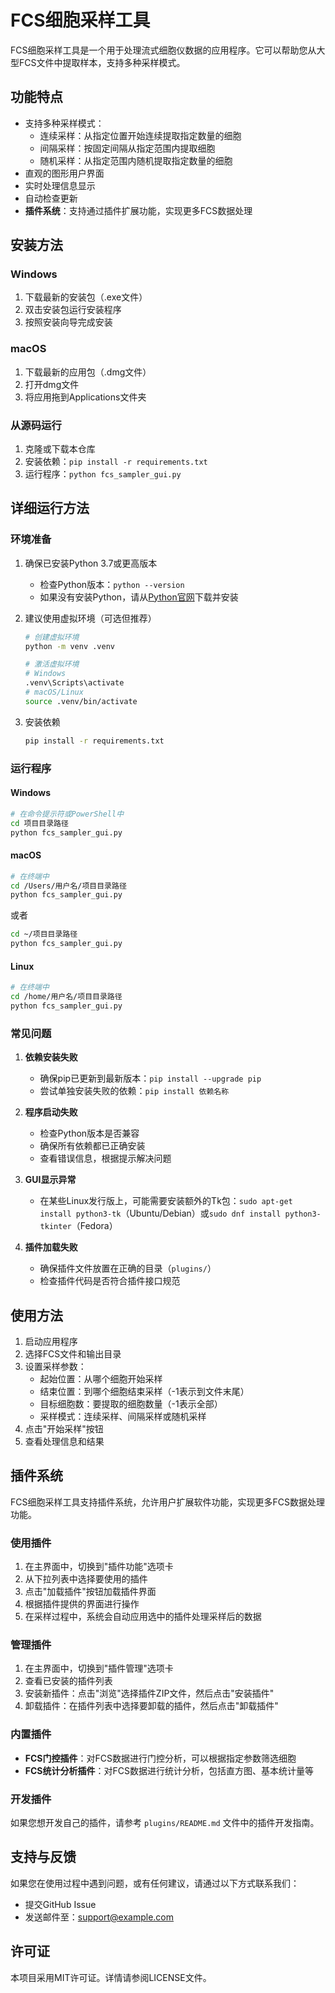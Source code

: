 # FCS细胞采样工具

FCS细胞采样工具是一个用于处理流式细胞仪数据的应用程序。它可以帮助您从大型FCS文件中提取样本，支持多种采样模式。

## 功能特点

- 支持多种采样模式：
  - 连续采样：从指定位置开始连续提取指定数量的细胞
  - 间隔采样：按固定间隔从指定范围内提取细胞
  - 随机采样：从指定范围内随机提取指定数量的细胞
- 直观的图形用户界面
- 实时处理信息显示
- 自动检查更新
- **插件系统**：支持通过插件扩展功能，实现更多FCS数据处理

## 安装方法

### Windows

1. 下载最新的安装包（.exe文件）
2. 双击安装包运行安装程序
3. 按照安装向导完成安装

### macOS

1. 下载最新的应用包（.dmg文件）
2. 打开dmg文件
3. 将应用拖到Applications文件夹

### 从源码运行

1. 克隆或下载本仓库
2. 安装依赖：`pip install -r requirements.txt`
3. 运行程序：`python fcs_sampler_gui.py`

## 详细运行方法

### 环境准备

1. 确保已安装Python 3.7或更高版本
   - 检查Python版本：`python --version`
   - 如果没有安装Python，请从[Python官网](https://www.python.org/downloads/)下载并安装

2. 建议使用虚拟环境（可选但推荐）
   ```bash
   # 创建虚拟环境
   python -m venv .venv
   
   # 激活虚拟环境
   # Windows
   .venv\Scripts\activate
   # macOS/Linux
   source .venv/bin/activate
   ```

3. 安装依赖
   ```bash
   pip install -r requirements.txt
   ```

### 运行程序

#### Windows

```bash
# 在命令提示符或PowerShell中
cd 项目目录路径
python fcs_sampler_gui.py
```

#### macOS

```bash
# 在终端中
cd /Users/用户名/项目目录路径
python fcs_sampler_gui.py
```
或者
```bash
cd ~/项目目录路径
python fcs_sampler_gui.py
```

#### Linux

```bash
# 在终端中
cd /home/用户名/项目目录路径
python fcs_sampler_gui.py
```

### 常见问题

1. **依赖安装失败**
   - 确保pip已更新到最新版本：`pip install --upgrade pip`
   - 尝试单独安装失败的依赖：`pip install 依赖名称`

2. **程序启动失败**
   - 检查Python版本是否兼容
   - 确保所有依赖都已正确安装
   - 查看错误信息，根据提示解决问题

3. **GUI显示异常**
   - 在某些Linux发行版上，可能需要安装额外的Tk包：`sudo apt-get install python3-tk`（Ubuntu/Debian）或`sudo dnf install python3-tkinter`（Fedora）

4. **插件加载失败**
   - 确保插件文件放置在正确的目录（`plugins/`）
   - 检查插件代码是否符合插件接口规范

## 使用方法

1. 启动应用程序
2. 选择FCS文件和输出目录
3. 设置采样参数：
   - 起始位置：从哪个细胞开始采样
   - 结束位置：到哪个细胞结束采样（-1表示到文件末尾）
   - 目标细胞数：要提取的细胞数量（-1表示全部）
   - 采样模式：连续采样、间隔采样或随机采样
4. 点击"开始采样"按钮
5. 查看处理信息和结果

## 插件系统

FCS细胞采样工具支持插件系统，允许用户扩展软件功能，实现更多FCS数据处理功能。

### 使用插件

1. 在主界面中，切换到"插件功能"选项卡
2. 从下拉列表中选择要使用的插件
3. 点击"加载插件"按钮加载插件界面
4. 根据插件提供的界面进行操作
5. 在采样过程中，系统会自动应用选中的插件处理采样后的数据

### 管理插件

1. 在主界面中，切换到"插件管理"选项卡
2. 查看已安装的插件列表
3. 安装新插件：点击"浏览"选择插件ZIP文件，然后点击"安装插件"
4. 卸载插件：在插件列表中选择要卸载的插件，然后点击"卸载插件"

### 内置插件

- **FCS门控插件**：对FCS数据进行门控分析，可以根据指定参数筛选细胞
- **FCS统计分析插件**：对FCS数据进行统计分析，包括直方图、基本统计量等

### 开发插件

如果您想开发自己的插件，请参考 `plugins/README.md` 文件中的插件开发指南。

## 支持与反馈

如果您在使用过程中遇到问题，或有任何建议，请通过以下方式联系我们：

- 提交GitHub Issue
- 发送邮件至：support@example.com

## 许可证

本项目采用MIT许可证。详情请参阅LICENSE文件。
